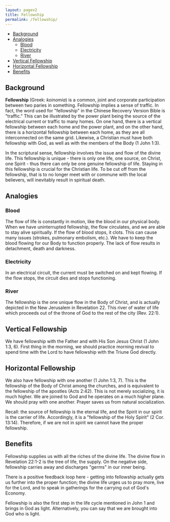 ```yaml
---
layout: pagev2
title: Fellowship
permalink: /fellowship/
---
```

- [Background](#background)
- [Analogies](#analogies)
  - [Blood](#blood)
  - [Electricity](#electricity)
  - [River](#river)
- [Vertical Fellowship](#vertical-fellowship)
- [Horizontal Fellowship](#horizontal-fellowship)
- [Benefits](#benefits)

## Background

**Fellowship** (Greek: *koinomia*) is a common, joint and corporate participation between two paries in something. Fellowship implies a sense of traffic. In fact, the word used for "fellowship" in the Chinese Recovery Version Bible is "traffic." This can be illustrated by the power plant being the source of the electrical current or traffic to many homes. On one hand, there is a vertical fellowship between each home and the power plant, and on the other hand, there is a horizontal fellowship between each home, as they are all interconnected on the same grid. Likewise, a Christian must have both fellowship with God, as well as with the members of the Body (1 John 1:3).

In the scriptural sense, fellowship involves the issue and flow of the divine life. This fellowship is unique - there is only one life, one source, on Christ, one Spirit - thus there can only be one genuine fellowship of life. Staying in this fellowship is crucial for the Christian life. To be cut off from the fellowship, that is to no longer meet with or commune with the local believers, will inevitably result in spiritual death.

## Analogies

### Blood

The flow of life is constantly in motion, like the blood in our physical body. When we have uninterrupted fellowship, the flow circulates, and we are able to stay alive spiritually.
If the flow of blood stops, it clots. This can cause many issues (strokes, pulmonary embolism, etc.). We have to keep the blood flowing for our Body to function properly. The lack of flow results in detachment, death and darkness.

### Electricity

In an electrical circuit, the current must be switched on and kept flowing. If the flow stops, the circuit dies and stops functioning.

### River

The fellowship is the one unique flow in the Body of Christ, and is actually depicted in the New Jerusalem in Revelation 22. This river of water of life which proceeds out of the throne of God to the rest of the city (Rev. 22:1).

## Vertical Fellowship

We have fellowship with the Father and with His Son Jesus Christ (1 John 1:3, 6). First thing in the morning, we should practice morning revival to spend time with the Lord to have fellowship with the Triune God directly.

## Horizontal Fellowship

We also have fellowship with one another (1 John 1:3, 7). This is the fellowship of the Body of Christ among the churches, and is equivalent to the fellowship of the apostles (Acts 2:42). This is not merely socializing, it is much higher. We are joined to God and he operates on a much higher plane. We should pray with one another. Prayer saves us from natural socialization.

Recall: the source of fellowship is the eternal life, and the Spirit in our spirit is the carrier of life. Accordingly, it is a "fellowship of the Holy Spirit" (2 Cor. 13:14). Therefore, if we are not in spirit we cannot have the proper fellowship. 

## Benefits

Fellowship supplies us with all the riches of the divine life. The divine flow in Revelation 22:1-2 is the tree of life, the supply. On the negative side, fellowship carries away and discharges "germs" in our inner being. 

There is a positive feedback loop here - getting into fellowship actually gets us further into the proper function; the divine life urges us to pray more, live for the Lord, and to speak in gatherings for the carrying out of God's Economy.

Fellowship is also the first step in the life cycle mentioned in John 1 and brings in God as light. Alternatively, you can say that we are brought into God who is light.





